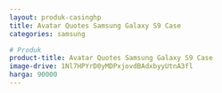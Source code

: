 ```yaml
---
layout: produk-casinghp
title: Avatar Quotes Samsung Galaxy S9 Case
categories: samsung

# Produk
product-title: Avatar Quotes Samsung Galaxy S9 Case
image-drive: 1Nl7HPYrD0yMDPxjovdBAdxbyyUtnA3fl
harga: 90000
---
```

